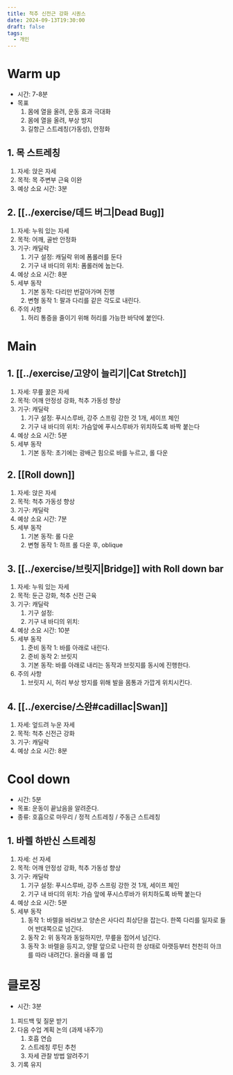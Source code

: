 ```yaml
---
title: 척추 신전근 강화 시퀀스
date: 2024-09-13T19:30:00
draft: false
tags:
  - 개인
---
```

# Warm up

- 시간: 7-8분
- 목표
    1. 몸에 열을 올려, 운동 효과 극대화
    2. 몸에 열을 올려, 부상 방지
    3. 길항근 스트레칭(가동성), 안정화

## 1. 목 스트레칭

1. 자세: 앉은 자세
2. 목적: 목 주변부 근육 이완
3. 예상 소요 시간: 3분

## 2. [[../exercise/데드 버그|Dead Bug]]
1. 자세: 누워 있는 자세
2. 목적: 어깨, 골반 안정화
3. 기구: 캐딜락
	1. 기구 설정: 캐딜락 위에 폼롤러를 둔다
	2. 기구 내 바디의 위치: 폼롤러에 눕는다.
4. 예상 소요 시간: 8분
5. 세부 동작
	1. 기본 동작: 다리만 번갈아가며 진행
	2. 변형 동작 1: 팔과 다리를 같은 각도로 내린다.
6. 주의 사항
	1. 허리 통증을 줄이기 위해 허리를 가능한 바닥에 붙인다.

# Main

## 1. [[../exercise/고양이 늘리기|Cat Stretch]]
1. 자세: 무릎 꿇은 자세
2. 목적: 어깨 안정성 강화, 척추 가동성 향상
3. 기구: 캐딜락
	1. 기구 설정: 푸시스루바, 강주 스프링 강한 것 1개, 세이프 체인
	2. 기구 내 바디의 위치: 가슴앞에 푸시스루바가 위치하도록 바짝 붙는다
4. 예상 소요 시간: 5분
5. 세부 동작
	1. 기본 동작: 초기에는 광배근 힘으로 바를 누르고, 롤 다운
## 2. [[Roll down]]
1. 자세: 앉은 자세
2. 목적: 척추 가동성 향상
3. 기구: 캐딜락
4. 예상 소요 시간: 7분
5. 세부 동작
	1. 기본 동작: 롤 다운
	2. 변형 동작 1: 하프 롤 다운 후, oblique
## 3. [[../exercise/브릿지|Bridge]] with Roll down bar
1. 자세: 누워 있는 자세
2. 목적: 둔근 강화, 척추 신전 근육 
3. 기구: 캐딜락
	1. 기구 설정:
	2. 기구 내 바디의 위치:
4. 예상 소요 시간: 10분
5. 세부 동작
	1. 준비 동작 1: 바를 아래로 내린다.
	2. 준비 동작 2: 브릿지
	3. 기본 동작: 바를 아래로 내리는 동작과 브릿지를 동시에 진행한다.
6. 주의 사항
	1. 브릿지 시, 허리 부상 방지를 위해 발을 몸통과 가깝게 위치시킨다.
## 4. [[../exercise/스완#cadillac|Swan]]
1. 자세: 엎드려 누운 자세
2. 목적: 척추 신전근 강화
3. 기구: 캐딜락
4. 예상 소요 시간: 8분

# Cool down

- 시간: 5분
- 목표: 운동이 끝났음을 알려준다.
- 종류: 호흡으로 마무리 / 정적 스트레칭 / 주동근 스트레칭

## 1. 바렐 하반신 스트레칭

1. 자세: 선 자세
2. 목적: 어깨 안정성 강화, 척추 가동성 향상
3. 기구: 캐딜락
	1. 기구 설정: 푸시스루바, 강주 스프링 강한 것 1개, 세이프 체인
	2. 기구 내 바디의 위치: 가슴 앞에 푸시스루바가 위치하도록 바짝 붙는다
4. 예상 소요 시간: 5분
5. 세부 동작
	1. 동작 1: 바렐을 바라보고 양손은 사다리 최상단을 잡는다. 한쪽 다리를 일자로 들어 반대쪽으로 넘긴다.
	2. 동작 2: 위 동작과 동일하지만, 무릎을 접어서 넘긴다.
	3. 동작 3: 바렐을 등지고, 양팔 앞으로 나란히 한 상태로 아랫등부터 천천히 아크를 따라 내려간다. 올라올 때 롤 업 

# 클로징
- 시간: 3분
1. 피드백 및 질문 받기
2. 다음 수업 계획 논의 (과제 내주기)
    1. 호흡 연습
    2. 스트레칭 루틴 추천
    3. 자세 관찰 방법 알려주기
3. 기록 유지